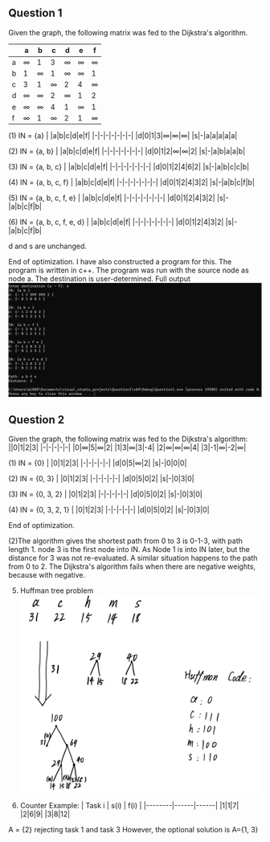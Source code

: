 ## Question 1
Given the graph, the following matrix was fed to the Dijkstra's algorithm.

||a|b|c|d|e|f|
|-|-|-|-|-|-|-|
|a|$\infty$|1|3|$\infty$|$\infty$|$\infty$|
|b|1|$\infty$|1|$\infty$|$\infty$|1|
|c|3|1|$\infty$|2|4|$\infty$|
|d|$\infty$|$\infty$|2|$\infty$|1|2|
|e|$\infty$|$\infty$|4|1|$\infty$|1|
|f|$\infty$|1|$\infty$|2|1|$\infty$|

(1) IN = {a}
| |a|b|c|d|e|f|
|-|-|-|-|-|-|-|
|d|0|1|3|$\infty$|$\infty$|$\infty$|
|s|-|a|a|a|a|a|

(2) IN = {a, b}
| |a|b|c|d|e|f|
|-|-|-|-|-|-|-|
|d|0|1|2|$\infty$|$\infty$|2|
|s|-|a|b|a|a|b|

(3) IN = {a, b, c}
| |a|b|c|d|e|f|
|-|-|-|-|-|-|-|
|d|0|1|2|4|6|2|
|s|-|a|b|c|c|b|

(4) IN = {a, b, c, f}
| |a|b|c|d|e|f|
|-|-|-|-|-|-|-|
|d|0|1|2|4|3|2|
|s|-|a|b|c|f|b|

(5) IN = {a, b, c, f, e}
| |a|b|c|d|e|f|
|-|-|-|-|-|-|-|
|d|0|1|2|4|3|2|
|s|-|a|b|c|f|b|

(6) IN = {a, b, c, f, e, d}
| |a|b|c|d|e|f|
|-|-|-|-|-|-|-|
|d|0|1|2|4|3|2|
|s|-|a|b|c|f|b|

d and s are unchanged.

End of optimization. 
I have also constructed a program for this. The program is written in c++.
The program was run with the source node as node a. The destination is user-determined.
Full output
![Full output](./images/full1.png)

## Question 2
Given the graph, the following matrix was fed to the Dijkstra's algorithm:
||0|1|2|3|
|-|-|-|-|-|
|0|$\infty$|5|$\infty$|2|
|1|3|$\infty$|3|-4|
|2|$\infty$|$\infty$|$\infty$|4|
|3|-1|$\infty$|-2|$\infty$|

(1) IN = {0}
| |0|1|2|3|
|-|-|-|-|-|
|d|0|5|$\infty$|2|
|s|-|0|0|0|

(2) IN = {0, 3}
| |0|1|2|3|
|-|-|-|-|-|
|d|0|5|0|2|
|s|-|0|3|0|

(3) IN = {0, 3, 2}
| |0|1|2|3|
|-|-|-|-|-|
|d|0|5|0|2|
|s|-|0|3|0|

(4) IN = {0, 3, 2, 1}
| |0|1|2|3|
|-|-|-|-|-|
|d|0|5|0|2|
|s|-|0|3|0|

End of optimization.

(2)The algorithm gives the shortest path from 0 to 3 is 0-1-3, with path length 1. node 3 is the first node into IN. As Node 1 is into IN later, but the distance for 3 was not re-evaluated. A similar situation happens to the path from 0 to 2. The Dijkstra's algorithm fails when there are negative weights, because with negative.

5. Huffman tree problem
![](./images/HuffmanTree.png)

7. Counter Example:
| Task i | s(i) | f(i) |
|--------|------|------|
|1|1|7|
|2|6|9|
|3|8|12|

A = {2} rejecting task 1 and task 3
However, the optional solution is A={1, 3}
